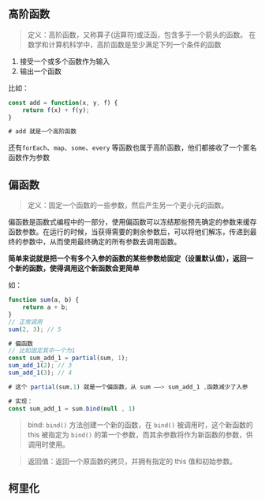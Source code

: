 ## 高阶函数
>定义：高阶函数，又称算子(运算符)或泛函，包含多于一个箭头的函数。
在数学和计算机科学中，高阶函数是至少满足下列一个条件的函数
1. 接受一个或多个函数作为输入
2. 输出一个函数

比如：

```js
const add = function(x, y, f) {
    return f(x) + f(y);
}

# add 就是一个高阶函数
```
还有`forEach`、`map`、`some`、`every` 等函数也属于高阶函数，他们都接收了一个匿名函数作为参数

## 偏函数
>定义：固定一个函数的一些参数，然后产生另一个更小元的函数。

偏函数是函数式编程中的一部分，使用偏函数可以冻结那些预先确定的参数来缓存函数参数。在运行的时候，当获得需要的剩余参数后，可以将他们解冻，传递到最终的参数中，从而使用最终确定的所有参数去调用函数。

**简单来说就是把一个有多个入参的函数的某些参数给固定（设置默认值），返回一个新的函数，使得调用这个新函数会更简单**

如：
```js
function sum(a, b) {
    return a + b;
}
// 正常调用
sum(2, 3); // 5

# 偏函数
// 比如固定其中一个为1
const sum_add_1 = partial(sum, 1);
sum_add_1(2); // 3
sum_add_1(3); // 4

# 这个 partial(sum,1) 就是一个偏函数，从 sum ——> sum_add_1 ,函数减少了入参

# 实现：
const sum_add_1 = sum.bind(null , 1)

```
>bind: `bind()` 方法创建一个新的函数，在 `bind()` 被调用时，这个新函数的 this 被指定为 `bind()` 的第一个参数，而其余参数将作为新函数的参数，供调用时使用。

>返回值：返回一个原函数的拷贝，并拥有指定的 this 值和初始参数。



## 柯里化